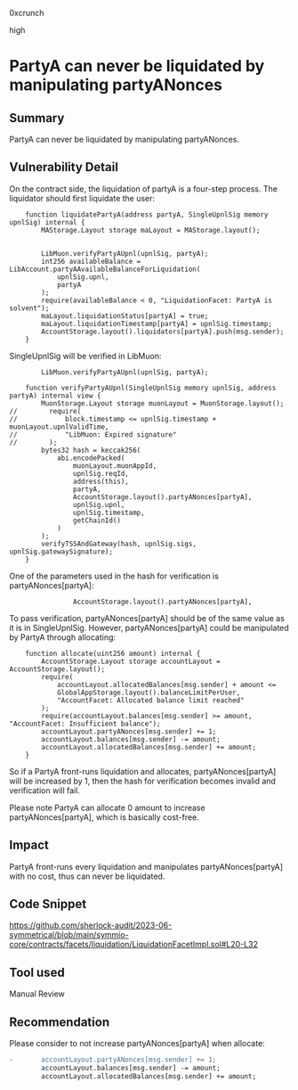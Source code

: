 0xcrunch

high

# PartyA can never be liquidated by manipulating partyANonces

## Summary

PartyA can never be liquidated by manipulating partyANonces.

## Vulnerability Detail

On the contract side, the liquidation of partyA is a four-step process. The liquidator should first liquidate the user:
```solidity
    function liquidatePartyA(address partyA, SingleUpnlSig memory upnlSig) internal {
        MAStorage.Layout storage maLayout = MAStorage.layout();


        LibMuon.verifyPartyAUpnl(upnlSig, partyA);
        int256 availableBalance = LibAccount.partyAAvailableBalanceForLiquidation(
            upnlSig.upnl,
            partyA
        );
        require(availableBalance < 0, "LiquidationFacet: PartyA is solvent");
        maLayout.liquidationStatus[partyA] = true;
        maLayout.liquidationTimestamp[partyA] = upnlSig.timestamp;
        AccountStorage.layout().liquidators[partyA].push(msg.sender);
    }
```
SingleUpnlSig will be verified in LibMuon:
```solidity
        LibMuon.verifyPartyAUpnl(upnlSig, partyA);
```
```solidity
    function verifyPartyAUpnl(SingleUpnlSig memory upnlSig, address partyA) internal view {
        MuonStorage.Layout storage muonLayout = MuonStorage.layout();
//        require(
//            block.timestamp <= upnlSig.timestamp + muonLayout.upnlValidTime,
//            "LibMuon: Expired signature"
//        );
        bytes32 hash = keccak256(
            abi.encodePacked(
                muonLayout.muonAppId,
                upnlSig.reqId,
                address(this),
                partyA,
                AccountStorage.layout().partyANonces[partyA],
                upnlSig.upnl,
                upnlSig.timestamp,
                getChainId()
            )
        );
        verifyTSSAndGateway(hash, upnlSig.sigs, upnlSig.gatewaySignature);
    }
```
One of the parameters used in the hash for verification is partyANonces[partyA]:
```solidity
                AccountStorage.layout().partyANonces[partyA],
```
To pass verification, partyANonces[partyA] should be of the same value as it is in SingleUpnlSig. However, partyANonces[partyA] could be manipulated by PartyA through allocating:
```solidity
    function allocate(uint256 amount) internal {
        AccountStorage.Layout storage accountLayout = AccountStorage.layout();
        require(
            accountLayout.allocatedBalances[msg.sender] + amount <=
            GlobalAppStorage.layout().balanceLimitPerUser,
            "AccountFacet: Allocated balance limit reached"
        );
        require(accountLayout.balances[msg.sender] >= amount, "AccountFacet: Insufficient balance");
        accountLayout.partyANonces[msg.sender] += 1;
        accountLayout.balances[msg.sender] -= amount;
        accountLayout.allocatedBalances[msg.sender] += amount;
    }
```
So if a PartyA front-runs liquidation and allocates, partyANonces[partyA] will be increased by 1, then the hash for verification becomes invalid and verification will fail. 

Please note PartyA can allocate 0 amount to increase partyANonces[partyA], which is basically cost-free.

## Impact

PartyA front-runs every liquidation and manipulates partyANonces[partyA] with no cost, thus can never be liquidated.

## Code Snippet

https://github.com/sherlock-audit/2023-06-symmetrical/blob/main/symmio-core/contracts/facets/liquidation/LiquidationFacetImpl.sol#L20-L32

## Tool used

Manual Review

## Recommendation

Please consider to not increase partyANonces[partyA] when allocate:
```diff
-       accountLayout.partyANonces[msg.sender] += 1;
        accountLayout.balances[msg.sender] -= amount;
        accountLayout.allocatedBalances[msg.sender] += amount;
```
